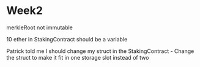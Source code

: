 # Week2

merkleRoot not immutable

10 ether in StakingContract should be a variable

Patrick told me I should change my struct in the StakingContract
    - Change the struct to make it fit in one storage slot instead of two
